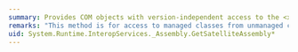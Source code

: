 ```yaml
---
summary: Provides COM objects with version-independent access to the <xref href="erload:System.Reflection.Assembly.GetSatelliteAssembly"></xref> methods.
remarks: "This method is for access to managed classes from unmanaged code, and should not be called from managed code.  \n  \n The <xref:System.Reflection.Assembly.GetSatelliteAssembly%2A> methods get the satellite assembly."
uid: System.Runtime.InteropServices._Assembly.GetSatelliteAssembly*
---
```

